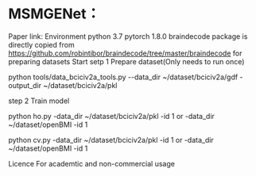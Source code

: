 # MSMGENet：
Paper link:
Environment
python 3.7
pytorch 1.8.0
braindecode package is directly copied from https://github.com/robintibor/braindecode/tree/master/braindecode for preparing datasets
Start
setp 1 Prepare dataset(Only needs to run once)

python tools/data_bciciv2a_tools.py --data_dir ~/dataset/bciciv2a/gdf -output_dir ~/dataset/bciciv2a/pkl

step 2 Train model


python ho.py -data_dir ~/dataset/bciciv2a/pkl -id 1  or  -data_dir ~/dataset/openBMI -id 1

python cv.py -data_dir ~/dataset/bciciv2a/pkl -id 1  or  -data_dir ~/dataset/openBMI -id 1

Licence
For academtic and non-commercial usage
